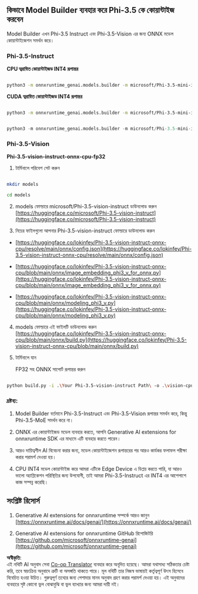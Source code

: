 <!--
CO_OP_TRANSLATOR_METADATA:
{
  "original_hash": "3bb9f5c926673593287eddc3741226cb",
  "translation_date": "2025-07-16T22:18:00+00:00",
  "source_file": "md/01.Introduction/04/UsingORTGenAIQuantifyingPhi.md",
  "language_code": "bn"
}
-->
## **কিভাবে Model Builder ব্যবহার করে Phi-3.5 কে কোয়ান্টাইজ করবেন**

Model Builder এখন Phi-3.5 Instruct এবং Phi-3.5-Vision এর জন্য ONNX মডেল কোয়ান্টাইজেশন সমর্থন করে।

### **Phi-3.5-Instruct**

**CPU ত্বরান্বিত কোয়ান্টাইজড INT4 রূপান্তর**

```bash

python3 -m onnxruntime_genai.models.builder -m microsoft/Phi-3.5-mini-instruct  -o ./onnx-cpu -p int4 -e cpu -c ./Phi-3.5-mini-instruct

```

**CUDA ত্বরান্বিত কোয়ান্টাইজড INT4 রূপান্তর**

```bash

python3 -m onnxruntime_genai.models.builder -m microsoft/Phi-3.5-mini-instruct  -o ./onnx-cpu -p int4 -e cuda -c ./Phi-3.5-mini-instruct

```

```python

python3 -m onnxruntime_genai.models.builder -m microsoft/Phi-3.5-mini-instruct  -o ./onnx-cpu -p int4 -e cuda -c ./Phi-3.5-mini-instruct

```

### **Phi-3.5-Vision**

**Phi-3.5-vision-instruct-onnx-cpu-fp32**

1. টার্মিনালে পরিবেশ সেট করুন

```bash

mkdir models

cd models 

```

2. models ফোল্ডারে microsoft/Phi-3.5-vision-instruct ডাউনলোড করুন  
[https://huggingface.co/microsoft/Phi-3.5-vision-instruct](https://huggingface.co/microsoft/Phi-3.5-vision-instruct)

3. নিচের ফাইলগুলো আপনার Phi-3.5-vision-instruct ফোল্ডারে ডাউনলোড করুন

- [https://huggingface.co/lokinfey/Phi-3.5-vision-instruct-onnx-cpu/resolve/main/onnx/config.json](https://huggingface.co/lokinfey/Phi-3.5-vision-instruct-onnx-cpu/resolve/main/onnx/config.json)

- [https://huggingface.co/lokinfey/Phi-3.5-vision-instruct-onnx-cpu/blob/main/onnx/image_embedding_phi3_v_for_onnx.py](https://huggingface.co/lokinfey/Phi-3.5-vision-instruct-onnx-cpu/blob/main/onnx/image_embedding_phi3_v_for_onnx.py)

- [https://huggingface.co/lokinfey/Phi-3.5-vision-instruct-onnx-cpu/blob/main/onnx/modeling_phi3_v.py](https://huggingface.co/lokinfey/Phi-3.5-vision-instruct-onnx-cpu/blob/main/onnx/modeling_phi3_v.py)

4. models ফোল্ডারে এই ফাইলটি ডাউনলোড করুন  
[https://huggingface.co/lokinfey/Phi-3.5-vision-instruct-onnx-cpu/blob/main/onnx/build.py](https://huggingface.co/lokinfey/Phi-3.5-vision-instruct-onnx-cpu/blob/main/onnx/build.py)

5. টার্মিনালে যান

    FP32 সহ ONNX সাপোর্ট রূপান্তর করুন

```bash

python build.py -i .\Your Phi-3.5-vision-instruct Path\ -o .\vision-cpu-fp32 -p f32 -e cpu

```

### **দ্রষ্টব্য:**

1. Model Builder বর্তমানে Phi-3.5-Instruct এবং Phi-3.5-Vision রূপান্তর সমর্থন করে, কিন্তু Phi-3.5-MoE সমর্থন করে না।

2. ONNX এর কোয়ান্টাইজড মডেল ব্যবহার করতে, আপনি Generative AI extensions for onnxruntime SDK এর মাধ্যমে এটি ব্যবহার করতে পারেন।

3. আরও দায়িত্বশীল AI বিবেচনা করার জন্য, মডেল কোয়ান্টাইজেশন রূপান্তরের পর আরও কার্যকর ফলাফল পরীক্ষা করার পরামর্শ দেওয়া হয়।

4. CPU INT4 মডেল কোয়ান্টাইজ করে আমরা এটিকে Edge Device এ ডিপ্লয় করতে পারি, যা আরও ভালো অ্যাপ্লিকেশন পরিস্থিতির জন্য উপযোগী, তাই আমরা Phi-3.5-Instruct এর INT4 এর আশেপাশে কাজ সম্পন্ন করেছি।

## **সংশ্লিষ্ট রিসোর্স**

1. Generative AI extensions for onnxruntime সম্পর্কে আরও জানুন [https://onnxruntime.ai/docs/genai/](https://onnxruntime.ai/docs/genai/)

2. Generative AI extensions for onnxruntime GitHub রিপোজিটরি [https://github.com/microsoft/onnxruntime-genai](https://github.com/microsoft/onnxruntime-genai)

**অস্বীকৃতি**:  
এই নথিটি AI অনুবাদ সেবা [Co-op Translator](https://github.com/Azure/co-op-translator) ব্যবহার করে অনূদিত হয়েছে। আমরা যথাসাধ্য সঠিকতার চেষ্টা করি, তবে স্বয়ংক্রিয় অনুবাদে ত্রুটি বা অসঙ্গতি থাকতে পারে। মূল নথিটি তার নিজস্ব ভাষায়ই কর্তৃত্বপূর্ণ উৎস হিসেবে বিবেচিত হওয়া উচিত। গুরুত্বপূর্ণ তথ্যের জন্য পেশাদার মানব অনুবাদ গ্রহণ করার পরামর্শ দেওয়া হয়। এই অনুবাদের ব্যবহারে সৃষ্ট কোনো ভুল বোঝাবুঝি বা ভুল ব্যাখ্যার জন্য আমরা দায়ী নই।